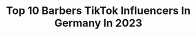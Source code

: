 ---
title: Top 10 Barbers TikTok Influencers In Germany In 2023
description: >-
  Find top barbers TikTok influencers in Germany in 2023. Most popular hashtags: #barber #fyp #viral #tiktok.
platform: TikTok
hits: 22
text_top: Identify the best TikTok influencers on inBeat.
text_bottom: Our database holds 22 TikTok influencers like this in Germany for you to work with.
profiles:
  - username: "alithebarber__"
    fullname: >-
      Ali der barber
    bio: >-
      Barber
    location: "Germany"
    followers: 3577
    engagement: 767
    commentsToLikes: 0.017011
    id: cka0igb6ydl690i781ckeuvaj
    verified: false
    hashtags: "#coronavirus, #bleibtstark, #barbershop, #barberstyle"
  - username: "yusufdelalbarber"
    fullname: >-
      YusufDelal
    bio: >-
      Instagram/ barber_yusuf_delal_ki_hh
    location: "Germany"
    followers: 3727
    engagement: 394
    commentsToLikes: 0.028590
    id: ckbqtpuy8edv20j23qp6o3n05
    verified: false
    hashtags: "#germany, #foryou, #delalbarber, #tik"
  - username: "aux_the_barber"
    fullname: >-
      Sezer Soylu
    bio: >-
      💈Germany’s best Barber 2016🏆 🇩🇪🇹🇷
    location: "Germany"
    followers: 738000
    engagement: 380
    commentsToLikes: 0.006263
    id: ckcddz7jh5vt10j23iczx8frz
    verified: false
    hashtags: "#auxthebarber, #barber, #beard, #duett"
  - username: "havo0_friseur"
    fullname: >-
      Havo0_Friseur
    bio: >-
      22jahr stolz ezidi74 Oldb🇩🇪📍 Mein Lieblings Sport Ist Fitniss💪 💈Friseur💈
    location: "Germany"
    followers: 10200
    engagement: 1281
    commentsToLikes: 0.027053
    id: cka7qv45bcfio0i78zhhskwkc
    verified: false
    hashtags: "#deuschland, #duschland, #yezidixa, #barber"
  - username: "poldi_official"
    fullname: >-
      Lukas Podolski
    bio: >-
      
    location: "Germany"
    followers: 237300
    engagement: 793
    commentsToLikes: 0.010467
    id: ckbkox7mvj6vs0j23uekhpqn0
    verified: true
    hashtags: "#memories, #lp10, #enjoy, #barber"
  - username: "ahmadmaged309"
    fullname: >-
      Ahmad
    bio: >-
      Friseur 💈 M❤️14.09.2020❤️
    location: "Germany"
    followers: 46700
    engagement: 267
    commentsToLikes: 0.021592
    id: ckbf2ca5ypbrs0j232azl8vc7
    verified: false
    hashtags: "#likeacongstar, #2020wrapped, #asosinthebag, #freshmoneyfever"
  - username: "einfach_adil"
    fullname: >-
      ADIL 17
    bio: >-
      ☝🏼Insta☝🏼 Snap👻: adiiiiil14 I'm 17 18k?👀
    location: "Germany"
    followers: 17200
    engagement: 1929
    commentsToLikes: 0.034586
    id: ckbeoulrm5fne0j23i817ueo7
    verified: false
    hashtags: "#schule, #viral, #crush, #school"
  - username: "ali_en_offiziell"
    fullname: >-
      👽 Ali En 👽
    bio: >-
      👽 Dieses TikTok Profil gehört nun offiziell Ali En 👽
    location: "Germany"
    followers: 85800
    engagement: 1756
    commentsToLikes: 0.043593
    id: cka7npefvxyq00i78fj2u0344
    verified: false
    hashtags: "#fyp, #dankbarkeit, #fakten, #mocrew"
  - username: "coachdriverkai"
    fullname: >-
      coachdriverkai
    bio: >-
      Busfahrer aus Leidenschaft 🚍
    location: "Germany"
    followers: 19000
    engagement: 896
    commentsToLikes: 0.112259
    id: ckal8li6yk3g90i78qrri123t
    verified: false
    hashtags: "#omsi, #spass, #busspotter, #tiktok"
  - username: "yeboah"
    fullname: >-
      YEBOAH
    bio: >-
      🇩🇪🇬🇭 ✉️ chxvs @outlook.com Cool on Instagram, silly on TikTok.
    location: "Germany"
    followers: 65600
    engagement: 1455
    commentsToLikes: 0.030177
    id: ckdsrlbl7p2090j23innqzwqy
    verified: false
    hashtags: "#bobrisky222, #tiktoknigeria, #fyp, #bobrisky"
---